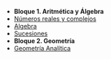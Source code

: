 - **Bloque 1. Aritmética y Álgebra**
- [Números reales y complejos](chapters/ch01-real-complex-numbers.md)
- [Algebra](chapters/ch02-algebra.md)
- [Sucesiones](chapters/ch03-sequences.md)
- **Bloque 2. Geometría**
- [Geometría Analítica](chapters/ch05-analytical-geometry.md)